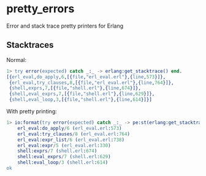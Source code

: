 pretty_errors
=============

Error and stack trace pretty printers for Erlang

## Stacktraces

Normal:

```erl
1> try error(expected) catch _:_ -> erlang:get_stacktrace() end.
[{erl_eval,do_apply,6,[{file,"erl_eval.erl"},{line,573}]},
 {erl_eval,try_clauses,8,[{file,"erl_eval.erl"},{line,764}]},
 {shell,exprs,7,[{file,"shell.erl"},{line,674}]},
 {shell,eval_exprs,7,[{file,"shell.erl"},{line,629}]},
 {shell,eval_loop,3,[{file,"shell.erl"},{line,614}]}]
```

With pretty printing:
```erl
1> io:format(try error(expected) catch _:_ -> pe:st(erlang:get_stacktrace()) end).
    erl_eval:do_apply/6 (erl_eval.erl:573)
    erl_eval:try_clauses/8 (erl_eval.erl:764)
    erl_eval:expr_list/6 (erl_eval.erl:738)
    erl_eval:expr/5 (erl_eval.erl:330)
    shell:exprs/7 (shell.erl:674)
    shell:eval_exprs/7 (shell.erl:629)
    shell:eval_loop/3 (shell.erl:614)
ok
```

